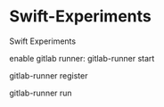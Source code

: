 # Swift-Experiments
Swift Experiments

enable gitlab runner:
 gitlab-runner start
 
 gitlab-runner register
 
 gitlab-runner run
 
